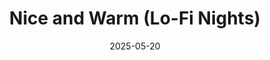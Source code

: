 ---
layout: default
title: Nice and Warm (Lo-Fi Nights)
permalink: /tracks/nice-and-warm/
description: "A cozy, nostalgic lo-fi groove from the StudioRich Spa Therapy stream."
image: /assets/covers/nice-and-warm.webp
date: 2025-05-20
mood: ["Chill", "Comforting", "Nostalgic"]
duration: "PT2M45S" # ISO 8601 format
album: Spa Therapy
featured: true
---